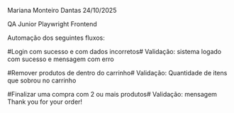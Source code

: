 Mariana Monteiro Dantas
24/10/2025

QA Junior Playwright Frontend

Automação dos seguintes fluxos:

#Login com sucesso e com dados incorretos#
    Validação: sistema logado com sucesso e mensagem com erro

#Remover produtos de dentro do carrinho#
    Validação: Quantidade de itens que sobrou no carrinho

#Finalizar uma compra com 2 ou mais produtos#
    Validação: mensagem Thank you for your order!

